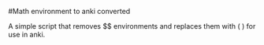 #Math environment to anki converted

A simple script that removes $$ environments and replaces them with \( \) for use in anki.